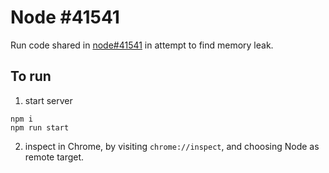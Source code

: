# Node #41541

Run code shared in [node#41541](https://github.com/nodejs/node/issues/41541) in attempt to find memory leak.


## To run

1. start server
  ```
  npm i
  npm run start
  ```
2. inspect in Chrome, by visiting `chrome://inspect`, and choosing Node as remote target.

